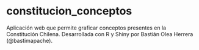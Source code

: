 # constitucion_conceptos
Aplicación web que permite graficar conceptos presentes en la Constitución Chilena. 
Desarrollada con R y Shiny por Bastián Olea Herrera (@bastimapache).
